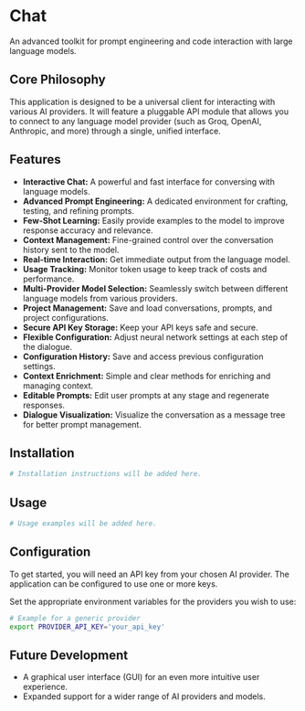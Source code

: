 # Chat

An advanced toolkit for prompt engineering and code interaction with large language models.

## Core Philosophy

This application is designed to be a universal client for interacting with various AI providers. It will feature a pluggable API module that allows you to connect to any language model provider (such as Groq, OpenAI, Anthropic, and more) through a single, unified interface.

## Features

*   **Interactive Chat:** A powerful and fast interface for conversing with language models.
*   **Advanced Prompt Engineering:** A dedicated environment for crafting, testing, and refining prompts.
*   **Few-Shot Learning:** Easily provide examples to the model to improve response accuracy and relevance.
*   **Context Management:** Fine-grained control over the conversation history sent to the model.
*   **Real-time Interaction:** Get immediate output from the language model.
*   **Usage Tracking:** Monitor token usage to keep track of costs and performance.
*   **Multi-Provider Model Selection:** Seamlessly switch between different language models from various providers.
*   **Project Management:** Save and load conversations, prompts, and project configurations.
*   **Secure API Key Storage:** Keep your API keys safe and secure.
*   **Flexible Configuration:** Adjust neural network settings at each step of the dialogue.
*   **Configuration History:** Save and access previous configuration settings.
*   **Context Enrichment:** Simple and clear methods for enriching and managing context.
*   **Editable Prompts:** Edit user prompts at any stage and regenerate responses.
*   **Dialogue Visualization:** Visualize the conversation as a message tree for better prompt management.

## Installation

```bash
# Installation instructions will be added here.
```

## Usage

```bash
# Usage examples will be added here.
```

## Configuration

To get started, you will need an API key from your chosen AI provider. The application can be configured to use one or more keys.

Set the appropriate environment variables for the providers you wish to use:

```bash
# Example for a generic provider
export PROVIDER_API_KEY='your_api_key'
```

## Future Development

*   A graphical user interface (GUI) for an even more intuitive user experience.
*   Expanded support for a wider range of AI providers and models.
